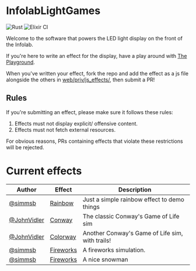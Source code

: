 # InfolabLightGames

![Rust](https://github.com/lancaster-university/infolab-lights/workflows/Rust/badge.svg)
![Elixir CI](https://github.com/lancaster-university/infolab-lights/workflows/Elixir%20CI/badge.svg)

Welcome to the software that powers the LED light display on the front of the
Infolab.


If you're here to write an effect for the display, have a play around with [The
Playground](https://infolab21-lights.lancs.ac.uk/playground).

When you've written your effect, fork the repo and add the effect as a js file
alongside the others in [web/priv/js_effects/](web/priv/js_effects/), then
submit a PR!

## Rules

If you're submitting an effect, please make sure it follows these rules:

1. Effects must not display explicit/ offensive content.
2. Effects must not fetch external resources.

For obvious reasons, PRs containing effects that violate these restrictions will
be rejected.

# Current effects

| Author                                       | Effect                                        | Description                                     |
|----------------------------------------------|-----------------------------------------------|-------------------------------------------------|
| [@simmsb](https://github.com/simmsb)         | [Rainbow](web/priv/js_effects/rainbow.js)     | Just a simple rainbow effect to demo things     |
| [@JohnVidler](https://github.com/JohnVidler) | [Conway](web/priv/js_effects/conway.js)       | The classic Conway's Game of Life sim           |
| [@JohnVidler](https://github.com/JohnVidler) | [Colorway](web/priv/js_effects/colorway.js)   | Another Conway's Game of Life sim, with trails! |
| [@simmsb](https://github.com/simmsb)         | [Fireworks](web/priv/js_effects/fireworks.js) | A fireworks simulation.                         |
| [@simmsb](https://github.com/simmsb)         | [Fireworks](web/priv/js_effects/snow.ts)      | A nice snowman                                  |

